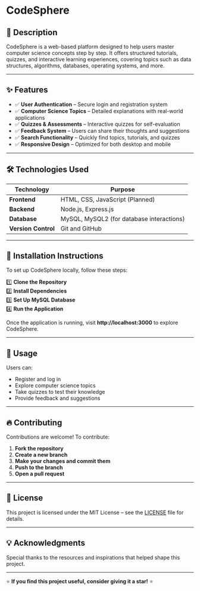 # CodeSphere  

## 📖 Description  
CodeSphere is a web-based platform designed to help users master computer science concepts step by step. It offers structured tutorials, quizzes, and interactive learning experiences, covering topics such as data structures, algorithms, databases, operating systems, and more.  

---

## ✨ Features  
- ✅ **User Authentication** – Secure login and registration system  
- ✅ **Computer Science Topics** – Detailed explanations with real-world applications  
- ✅ **Quizzes & Assessments** – Interactive quizzes for self-evaluation  
- ✅ **Feedback System** – Users can share their thoughts and suggestions  
- ✅ **Search Functionality** – Quickly find topics, tutorials, and quizzes  
- ✅ **Responsive Design** – Optimized for both desktop and mobile  

---

## 🛠️ Technologies Used  

| **Technology**  | **Purpose** |
|---------------|------------|
| **Frontend**  | HTML, CSS, JavaScript (Planned) |
| **Backend**   | Node.js, Express.js |
| **Database**  | MySQL, MySQL2 (for database interactions) |
| **Version Control** | Git and GitHub |

---

## 🚀 Installation Instructions  

To set up CodeSphere locally, follow these steps:  

1️⃣ **Clone the Repository**  
2️⃣ **Install Dependencies**  
3️⃣ **Set Up MySQL Database**  
4️⃣ **Run the Application**  

Once the application is running, visit **http://localhost:3000** to explore CodeSphere.  

---

## 🎯 Usage  

Users can:  
- Register and log in  
- Explore computer science topics  
- Take quizzes to test their knowledge  
- Provide feedback and suggestions  

---

## 🔥 Contributing  

Contributions are welcome! To contribute:  

1. **Fork the repository**  
2. **Create a new branch**  
3. **Make your changes and commit them**  
4. **Push to the branch**  
5. **Open a pull request**  

---

## 📜 License  

This project is licensed under the MIT License – see the [LICENSE](LICENSE) file for details.  

---

## 💡 Acknowledgments  

Special thanks to the resources and inspirations that helped shape this project.  

---

⭐ **If you find this project useful, consider giving it a star!** ⭐  
